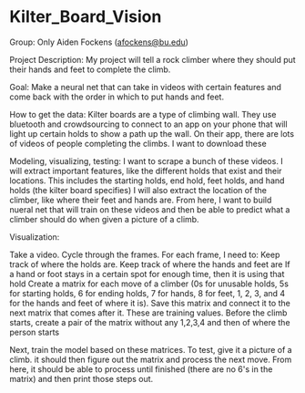 # Kilter_Board_Vision

Group:
Only Aiden Fockens (afockens@bu.edu)

Project Description:
My project will tell a rock climber where they should put their hands and feet to complete the climb.

Goal:
Make a neural net that can take in videos with certain features and come back with the order in which to put hands and feet.

How to get the data:
Kilter boards are a type of climbing wall. They use bluetooth and crowdsourcing to connect to an app on your phone that will light up certain holds to show a path up the wall. On their app, there are lots of videos of people completing the climbs. I want to download these

Modeling, visualizing, testing:
I want to scrape a bunch of these videos. I will extract important features, like the different holds that exist and their locations. This includes the starting holds, end hold, feet holds, and hand holds (the kilter board specifies) I will also extract the location of the climber, like where their feet and hands are. From here, I want to build nueral net that will train on these videos and then be able to predict what a climber should do when given a picture of a climb.



Visualization: 

Take a video. Cycle through the frames. For each frame, I need to:
  Keep track of where the holds are.
  Keep track of where the hands and feet are 
  If a hand or foot stays in a certain spot for enough time, then it is using that hold 
  Create a matrix for each move of a climber (0s for unusable holds, 5s for starting holds, 6 for ending holds, 7 for hands, 8 for feet, 1, 2, 3, and 4 for the hands and feet of where it is). Save this matrix and connect it to the next matrix that comes after it. These are training values. 
  Before the climb starts, create a pair of the matrix without any 1,2,3,4 and then of where the person starts 


Next, train the model based on these matrices. To test, give it a picture of a climb. it should then figure out the matrix and process the next move. From here, it should be able to process until finished (there are no 6's in the matrix) and then print those steps out.
  
